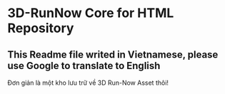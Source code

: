 # 3D-RunNow Core for HTML Repository
## This Readme file writed in Vietnamese, please use Google to translate to English

Đơn giản là một kho lưu trữ về 3D Run-Now Asset thôi!
